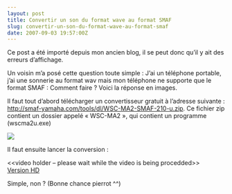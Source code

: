 ```yaml
---
layout: post
title: Convertir un son du format wave au format SMAF
slug: convertir-un-son-du-format-wave-au-format-smaf
date: 2007-09-03 19:57:00Z
---
```


<p>Ce post a été importé depuis mon ancien blog, il se peut donc qu’il y ait des erreurs d’affichage.</p>  <p>Un voisin m’a posé cette question toute simple : J’ai un téléphone portable, j’ai une sonnerie au format wav mais mon téléphone ne supporte que le format SMAF : Comment faire ? Voici la réponse en images.</p>  <p>Il faut tout d’abord télécharger un convertisseur gratuit à l’adresse suivante : <a href="http://smaf-yamaha.com/tools/dl/WSC-MA2-SMAF-210-u.zip">http://smaf-yamaha.com/tools/dl/WSC-MA2-SMAF-210-u.zip</a>. Ce fichier zip contient un dossier appelé « WSC-MA2 », qui contient un programme (wscma2u.exe)</p>  <p><img src="http://www.maneu.fr/wp-content/uploads/2007/09/090307-1050-convertirun1.png" /></p>  <p>Il faut ensuite lancer la conversion :</p>  <p>&lt;&lt;video holder – please wait while the video is being procedded&gt;&gt;   <br /><a href="http://www.mediafire.com/?1suten2zy9j">Version HD</a></p>  <p>Simple, non ? (Bonne chance pierrot ^^)</p>
